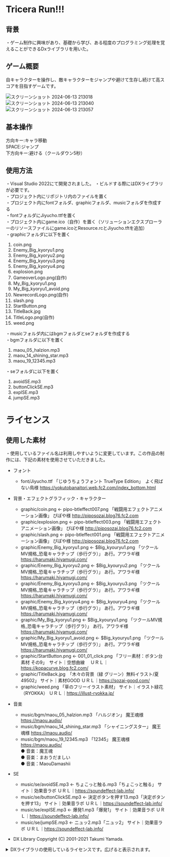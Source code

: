 # Tricera Run!!!

## 背景
・ゲーム制作に興味があり、基礎から学び、ある程度のプログラミング処理を覚えることができるDxライブラリを用いた。

## ゲーム概要
自キャラクターを操作し、敵キャラクターをジャンプや避けて生存し続けて高スコアを目指すゲームです。

![スクリーンショット 2024-06-13 213018](https://github.com/Hikaze48/TriceratopsRun/assets/172498055/e7a3ee94-ddd8-4192-afd5-f66d1b771b9a)
![スクリーンショット 2024-06-13 213040](https://github.com/Hikaze48/TriceratopsRun/assets/172498055/6a8f1393-0715-4fe2-b908-5c18cade342d)
![スクリーンショット 2024-06-13 213057](https://github.com/Hikaze48/TriceratopsRun/assets/172498055/4852b83a-b5fd-422f-9ef9-659a256bc601)


## 基本操作
方向キー:キャラ移動  
SPACE:ジャンプ  
下方向キー:避ける（クールダウン5秒）  

## 使用方法
・Visual Studio 2022にて開発されました。
・ビルドする際にはDXライブラリが必要です。  
・プロジェクト内にリポジトリ内のファイルを置く  
・プロジェクト内にfontフォルダ、graphicフォルダ、musicフォルダを作成する  
・fontフォルダにJiyucho.ttfを置く  
・プロジェクト内にgame.ico（自作）を置く（ソリューションエクスプローラーのリソースファイルにgame.icoとResource.rcとJiyucho.tftを追加）  
・graphicフォルダに以下を置く  
1. coin.png  
2. Enemy_Big_kyoryu1.png  
3. Enemy_Big_kyoryu2.png  
4. Enemy_Big_kyoryu3.png  
5. Enemy_Big_kyoryu4.png  
6. explosion.png  
7. GameoverLogo.png(自作)  
8. My_Big_kyoryu1.png  
9. My_Big_kyoryu1_avoid.png  
10. NewrecordLogo.png(自作)  
11. slash.png  
12. StartButton.png
13. TitleBack.jpg  
14. TitleLogo.png(自作)  
15. weed.png  

・musicフォルダ内にはbgmフォルダとseフォルダを作成する  
・bgmフォルダに以下を置く
1. maou_05_halzion.mp3  
2. maou_14_shining_star.mp3  
3. maou_19_12345.mp3

・seフォルダに以下を置く
1. avoidSE.mp3  
2. buttonClickSE.mp3  
3. explSE.mp3  
4. jumpSE.mp3  

# ライセンス
## 使用した素材
・使用しているファイル名は利用しやすいように変更しています。この作品の制作には、下記の素材を使用させていただきました。  
- フォント
  - font/Jiyucho.ttf 「じゆうちょうフォント TrueType Edition」　よく飛ばない鳥様 https://yokutobanaitori.web.fc2.com/index_bottom.html

- 背景・エフェクトグラフィック・キャラクター
  - graphic/coin.png ← pipo-btleffect007.png 「戦闘用エフェクトアニメーション画像」 ぴぽや様 http://piposozai.blog76.fc2.com
  - graphic/explosion.png ← pipo-btleffect003.png 「戦闘用エフェクトアニメーション画像」 ぴぽや様 http://piposozai.blog76.fc2.com
  - graphic/slash.png ← pipo-btleffect001.png 「戦闘用エフェクトアニメーション画像」 ぴぽや様 http://piposozai.blog76.fc2.com
  - graphic/Enemy_Big_kyoryu1.png ← $Big_kyouryu1.png 「ツクールMV規格_恐竜キャラチップ（歩行グラ）」 あ行。アワラギ様 https://harumaki.hiyamugi.com/
  - graphic/Enemy_Big_kyoryu2.png ← $Big_kyouryu2.png 「ツクールMV規格_恐竜キャラチップ（歩行グラ）」 あ行。アワラギ様 https://harumaki.hiyamugi.com/
  - graphic/Enemy_Big_kyoryu3.png ← $Big_kyouryu3.png 「ツクールMV規格_恐竜キャラチップ（歩行グラ）」 あ行。アワラギ様 https://harumaki.hiyamugi.com/
  - graphic/Enemy_Big_kyoryu4.png ← $Big_kyouryu4.png 「ツクールMV規格_恐竜キャラチップ（歩行グラ）」 あ行。アワラギ様 https://harumaki.hiyamugi.com/
  - graphic/My_Big_kyoryu1.png ← $Big_kyouryu1.png 「ツクールMV規格_恐竜キャラチップ（歩行グラ）」 あ行。アワラギ様 https://harumaki.hiyamugi.com/
  - graphic/My_Big_kyoryu1_avoid.png ← $Big_kyouryu1.png 「ツクールMV規格_恐竜キャラチップ（歩行グラ）」 あ行。アワラギ様 https://harumaki.hiyamugi.com/
  - graphic/StartButton.png ← 001_01_click.png 「フリー素材：ボタン台素材 その9」　サイト｜空想曲線
　ＵＲＬ｜https://kopacurve.blog.fc2.com/
  - graphic/TitleBack.jpg　「木々の背景（緑 グリーン）無料イラスト/夏49502」 サイト｜素材GOOD
  ＵＲＬ｜https://sozai-good.com/
  - graphic/weed.png 「草のフリーイラスト素材」 サイト｜イラスト緑花（RYOKKA） ＵＲＬ｜https://illust-ryokka.jp/

- 音楽
  - music/bgm/maou_05_halzion.mp3 「ハルジオン」 魔王魂様 https://maou.audio/
  - music/bgm/maou_14_shining_star.mp3 「シャイニングスター」 魔王魂様 https://maou.audio/
  - music/bgm/maou_19_12345.mp3 「12345」 魔王魂様 https://maou.audio/  
  ● 音楽：魔王魂  
  ● 音楽：まおうだましい  
  ● 音楽：MaouDamashii  

- SE
  - music/se/avoidSE.mp3 ← ちょこっと触る.mp3「ちょこっと触る」 サイト｜効果音ラボ ＵＲＬ｜https://soundeffect-lab.info/
  - music/se/buttonClickSE.mp3 ← 決定ボタンを押す13.mp3「決定ボタンを押す13」 サイト｜効果音ラボ ＵＲＬ｜https://soundeffect-lab.info/
  - music/se/explSE.mp3 ← 爆発1.mp3「爆発1」 サイト｜効果音ラボ ＵＲＬ｜https://soundeffect-lab.info/
  - music/se/jumpSE.mp3 ← ニュッ2.mp3「ニュッ2」 サイト｜効果音ラボ ＵＲＬ｜https://soundeffect-lab.info/  

- DX Library Copyright (C) 2001-2021 Takumi Yamada.  

<details>
<summary>DXライブラリの使用しているライセンスです。広げると表示されます。</summary>

libjpeg Copyright (C) 1991-2013, Thomas G. Lane, Guido Vollbeding.
   this software is based in part on the work of the Independent JPEG Group


   libpng Copyright (C) 2004, 2006-2012 Glenn Randers-Pehrson.
   zlib Copyright (C) 1995-2012 Jean-loup Gailly and Mark Adler.


   libtiff Copyright (c) 1988-1997 Sam Leffler
   libtiff Copyright (c) 1991-1997 Silicon Graphics, Inc.

   Permission to use, copy, modify, distribute, and sell this software and
   its documentation for any purpose is hereby granted without fee, provided
   that (i) the above copyright notices and this permission notice appear in
   all copies of the software and related documentation, and (ii) the names of
   Sam Leffler and Silicon Graphics may not be used in any advertising or
   publicity relating to the software without the specific, prior written
   permission of Sam Leffler and Silicon Graphics.

   THE SOFTWARE IS PROVIDED "AS-IS" AND WITHOUT WARRANTY OF ANY KIND,
   EXPRESS, IMPLIED OR OTHERWISE, INCLUDING WITHOUT LIMITATION, ANY
   WARRANTY OF MERCHANTABILITY OR FITNESS FOR A PARTICULAR PURPOSE.

   IN NO EVENT SHALL SAM LEFFLER OR SILICON GRAPHICS BE LIABLE FOR
   ANY SPECIAL, INCIDENTAL, INDIRECT OR CONSEQUENTIAL DAMAGES OF ANY KIND,
   OR ANY DAMAGES WHATSOEVER RESULTING FROM LOSS OF USE, DATA OR PROFITS,
   WHETHER OR NOT ADVISED OF THE POSSIBILITY OF DAMAGE, AND ON ANY THEORY OF
   LIABILITY, ARISING OUT OF OR IN CONNECTION WITH THE USE OR PERFORMANCE
   OF THIS SOFTWARE.


   libogg Copyright (C) 2002-2009 Xiph.org Foundation

   Redistribution and use in source and binary forms, with or without
   modification, are permitted provided that the following conditions
   are met:

   - Redistributions of source code must retain the above copyright
   notice, this list of conditions and the following disclaimer.

   - Redistributions in binary form must reproduce the above copyright
   notice, this list of conditions and the following disclaimer in the
   documentation and/or other materials provided with the distribution.

   - Neither the name of the Xiph.org Foundation nor the names of its
   contributors may be used to endorse or promote products derived from
   this software without specific prior written permission.

   THIS SOFTWARE IS PROVIDED BY THE COPYRIGHT HOLDERS AND CONTRIBUTORS
   ``AS IS'' AND ANY EXPRESS OR IMPLIED WARRANTIES, INCLUDING, BUT NOT
   LIMITED TO, THE IMPLIED WARRANTIES OF MERCHANTABILITY AND FITNESS FOR
   A PARTICULAR PURPOSE ARE DISCLAIMED. IN NO EVENT SHALL THE FOUNDATION
   OR CONTRIBUTORS BE LIABLE FOR ANY DIRECT, INDIRECT, INCIDENTAL,
   SPECIAL, EXEMPLARY, OR CONSEQUENTIAL DAMAGES (INCLUDING, BUT NOT
   LIMITED TO, PROCUREMENT OF SUBSTITUTE GOODS OR SERVICES; LOSS OF USE,
   DATA, OR PROFITS; OR BUSINESS INTERRUPTION) HOWEVER CAUSED AND ON ANY
   THEORY OF LIABILITY, WHETHER IN CONTRACT, STRICT LIABILITY, OR TORT
   (INCLUDING NEGLIGENCE OR OTHERWISE) ARISING IN ANY WAY OUT OF THE USE
   OF THIS SOFTWARE, EVEN IF ADVISED OF THE POSSIBILITY OF SUCH DAMAGE.


   Opus audio codec
   Copyright 2001-2011 Xiph.Org, Skype Limited, Octasic,
    Jean-Marc Valin, Timothy B. Terriberry,
    CSIRO, Gregory Maxwell, Mark Borgerding,
    Erik de Castro Lopo

   Redistribution and use in source and binary forms, with or without
   modification, are permitted provided that the following conditions
   are met:

   - Redistributions of source code must retain the above copyright
   notice, this list of conditions and the following disclaimer.

   - Redistributions in binary form must reproduce the above copyright
   notice, this list of conditions and the following disclaimer in the
   documentation and/or other materials provided with the distribution.

   - Neither the name of Internet Society, IETF or IETF Trust, nor the
   names of specific contributors, may be used to endorse or promote
   products derived from this software without specific prior written
   permission.

   THIS SOFTWARE IS PROVIDED BY THE COPYRIGHT HOLDERS AND CONTRIBUTORS
   ``AS IS'' AND ANY EXPRESS OR IMPLIED WARRANTIES, INCLUDING, BUT NOT
   LIMITED TO, THE IMPLIED WARRANTIES OF MERCHANTABILITY AND FITNESS FOR
   A PARTICULAR PURPOSE ARE DISCLAIMED. IN NO EVENT SHALL THE COPYRIGHT OWNER
   OR CONTRIBUTORS BE LIABLE FOR ANY DIRECT, INDIRECT, INCIDENTAL, SPECIAL,
   EXEMPLARY, OR CONSEQUENTIAL DAMAGES (INCLUDING, BUT NOT LIMITED TO,
   PROCUREMENT OF SUBSTITUTE GOODS OR SERVICES; LOSS OF USE, DATA, OR
   PROFITS; OR BUSINESS INTERRUPTION) HOWEVER CAUSED AND ON ANY THEORY OF
   LIABILITY, WHETHER IN CONTRACT, STRICT LIABILITY, OR TORT (INCLUDING
   NEGLIGENCE OR OTHERWISE) ARISING IN ANY WAY OUT OF THE USE OF THIS
   SOFTWARE, EVEN IF ADVISED OF THE POSSIBILITY OF SUCH DAMAGE.


   Opusfile
   Copyright (c) 1994-2013 Xiph.Org Foundation and contributors

   Redistribution and use in source and binary forms, with or without
   modification, are permitted provided that the following conditions
   are met:

   - Redistributions of source code must retain the above copyright
   notice, this list of conditions and the following disclaimer.

   - Redistributions in binary form must reproduce the above copyright
   notice, this list of conditions and the following disclaimer in the
   documentation and/or other materials provided with the distribution.

   - Neither the name of the Xiph.Org Foundation nor the names of its
   contributors may be used to endorse or promote products derived from
   this software without specific prior written permission.

   THIS SOFTWARE IS PROVIDED BY THE COPYRIGHT HOLDERS AND CONTRIBUTORS
   ``AS IS'' AND ANY EXPRESS OR IMPLIED WARRANTIES, INCLUDING, BUT NOT
   LIMITED TO, THE IMPLIED WARRANTIES OF MERCHANTABILITY AND FITNESS FOR
   A PARTICULAR PURPOSE ARE DISCLAIMED. IN NO EVENT SHALL THE FOUNDATION
   OR CONTRIBUTORS BE LIABLE FOR ANY DIRECT, INDIRECT, INCIDENTAL,
   SPECIAL, EXEMPLARY, OR CONSEQUENTIAL DAMAGES (INCLUDING, BUT NOT
   LIMITED TO, PROCUREMENT OF SUBSTITUTE GOODS OR SERVICES; LOSS OF USE,
   DATA, OR PROFITS; OR BUSINESS INTERRUPTION) HOWEVER CAUSED AND ON ANY
   THEORY OF LIABILITY, WHETHER IN CONTRACT, STRICT LIABILITY, OR TORT
   (INCLUDING NEGLIGENCE OR OTHERWISE) ARISING IN ANY WAY OUT OF THE USE
   OF THIS SOFTWARE, EVEN IF ADVISED OF THE POSSIBILITY OF SUCH DAMAGE.


   Mersenne Twister
   Copyright (C) 1997 - 2002, Makoto Matsumoto and Takuji Nishimura,
   All rights reserved.

   Redistribution and use in source and binary forms, with or without
   modification, are permitted provided that the following conditions
   are met:

   1. Redistributions of source code must retain the above copyright
   notice, this list of conditions and the following disclaimer.

   2. Redistributions in binary form must reproduce the above copyright
   notice, this list of conditions and the following disclaimer in the
   documentation and/or other materials provided with the distribution.

   3. The name of the author may not be used to endorse or promote products
   derived from this software without specific prior written permission.

   THIS SOFTWARE IS PROVIDED BY THE AUTHOR ``AS IS'' AND ANY EXPRESS OR
   IMPLIED WARRANTIES, INCLUDING, BUT NOT LIMITED TO, THE IMPLIED WARRANTIES
   OF MERCHANTABILITY AND FITNESS FOR A PARTICULAR PURPOSE ARE DISCLAIMED.
   IN NO EVENT SHALL THE AUTHOR BE LIABLE FOR ANY DIRECT, INDIRECT,
   INCIDENTAL, SPECIAL, EXEMPLARY, OR CONSEQUENTIAL DAMAGES (INCLUDING, BUT
   NOT LIMITED TO, PROCUREMENT OF SUBSTITUTE GOODS OR SERVICES; LOSS OF USE,
   DATA, OR PROFITS; OR BUSINESS INTERRUPTION) HOWEVER CAUSED AND ON ANY
   THEORY OF LIABILITY, WHETHER IN CONTRACT, STRICT LIABILITY, OR TORT
   (INCLUDING NEGLIGENCE OR OTHERWISE) ARISING IN ANY WAY OUT OF THE USE OF
   THIS SOFTWARE, EVEN IF ADVISED OF THE POSSIBILITY OF SUCH DAMAGE.


   Bullet Copyright (c) 2003-2006 Erwin Coumans.

</details>
